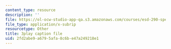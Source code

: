 ```yaml
---
content_type: resource
description: ''
file: https://ol-ocw-studio-app-qa.s3.amazonaws.com/courses/esd-290-special-topics-in-supply-chain-management-spring-2005/2fd2abe9a6795afa8c6be47a249218e1_hAMwuUM8frc.vtt
file_type: application/x-subrip
resourcetype: Other
title: 3play caption file
uid: 2fd2abe9-a679-5afa-8c6b-e47a249218e1
---
```

